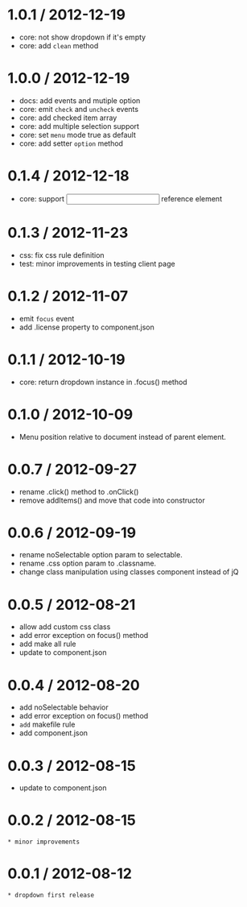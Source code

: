 
1.0.1 / 2012-12-19 
==================

  * core: not show dropdown if it's empty
  * core: add `clean` method

1.0.0 / 2012-12-19 
==================

  * docs: add events and mutiple option
  * core: emit `check` and `uncheck` events
  * core: add checked item array
  * core: add multiple selection support
  * core: set `menu` mode true as default
  * core: add setter `option` method

0.1.4 / 2012-12-18 
==================

  * core: support <input> reference element

0.1.3 / 2012-11-23 
==================

  * css: fix css rule definition
  * test: minor improvements in testing client page

0.1.2 / 2012-11-07 
==================

  * emit `focus` event
  * add .license property to component.json

0.1.1 / 2012-10-19 
==================

  * core: return dropdown instance in .focus() method

0.1.0 / 2012-10-09 
==================

  * Menu position relative to document instead of parent element.

0.0.7 / 2012-09-27 
==================

  * rename .click() method to .onClick()
  * remove addItems() and move that code into constructor

0.0.6 / 2012-09-19 
==================

  * rename noSelectable option param to selectable.
  * rename .css option param to .classname.
  * change class manipulation using classes component instead of jQ

0.0.5 / 2012-08-21 
==================

  * allow add custom css class
  * add error exception on focus() method
  * add  make all rule
  * update to component.json

0.0.4 / 2012-08-20 
==================

  * add noSelectable behavior
  * add error exception on focus() method
  * `add` makefile rule
  * add component.json

0.0.3 / 2012-08-15 
==================

  * update to component.json

0.0.2 / 2012-08-15 
==================

    * minor improvements

0.0.1 / 2012-08-12 
==================

    * dropdown first release
